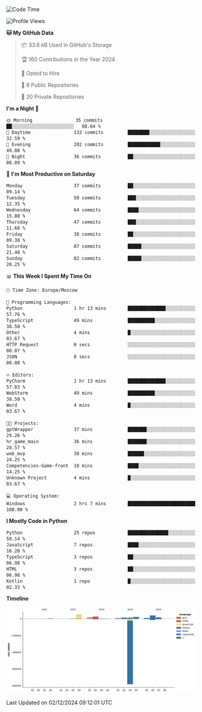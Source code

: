 <!--START_SECTION:waka-->
![Code Time](http://img.shields.io/badge/Code%20Time-553%20hrs%2018%20mins-blue)

![Profile Views](http://img.shields.io/badge/Profile%20Views-3-blue)

**🐱 My GitHub Data** 

> 📦 33.6 kB Used in GitHub's Storage 
 > 
> 🏆 160 Contributions in the Year 2024
 > 
> 💼 Opted to Hire
 > 
> 📜 8 Public Repositories 
 > 
> 🔑 20 Private Repositories 
 > 
**I'm a Night 🦉** 

```text
🌞 Morning                35 commits          ██░░░░░░░░░░░░░░░░░░░░░░░   08.64 % 
🌆 Daytime                132 commits         ████████░░░░░░░░░░░░░░░░░   32.59 % 
🌃 Evening                202 commits         ████████████░░░░░░░░░░░░░   49.88 % 
🌙 Night                  36 commits          ██░░░░░░░░░░░░░░░░░░░░░░░   08.89 % 
```
📅 **I'm Most Productive on Saturday** 

```text
Monday                   37 commits          ██░░░░░░░░░░░░░░░░░░░░░░░   09.14 % 
Tuesday                  50 commits          ███░░░░░░░░░░░░░░░░░░░░░░   12.35 % 
Wednesday                64 commits          ████░░░░░░░░░░░░░░░░░░░░░   15.80 % 
Thursday                 47 commits          ███░░░░░░░░░░░░░░░░░░░░░░   11.60 % 
Friday                   38 commits          ██░░░░░░░░░░░░░░░░░░░░░░░   09.38 % 
Saturday                 87 commits          █████░░░░░░░░░░░░░░░░░░░░   21.48 % 
Sunday                   82 commits          █████░░░░░░░░░░░░░░░░░░░░   20.25 % 
```


📊 **This Week I Spent My Time On** 

```text
🕑︎ Time Zone: Europe/Moscow

💬 Programming Languages: 
Python                   1 hr 13 mins        ██████████████░░░░░░░░░░░   57.76 % 
TypeScript               49 mins             ██████████░░░░░░░░░░░░░░░   38.50 % 
Other                    4 mins              █░░░░░░░░░░░░░░░░░░░░░░░░   03.67 % 
HTTP Request             0 secs              ░░░░░░░░░░░░░░░░░░░░░░░░░   00.07 % 
JSON                     0 secs              ░░░░░░░░░░░░░░░░░░░░░░░░░   00.00 % 

🔥 Editors: 
PyCharm                  1 hr 13 mins        ██████████████░░░░░░░░░░░   57.83 % 
WebStorm                 49 mins             ██████████░░░░░░░░░░░░░░░   38.50 % 
Word                     4 mins              █░░░░░░░░░░░░░░░░░░░░░░░░   03.67 % 

🐱‍💻 Projects: 
gptWrapper               37 mins             ███████░░░░░░░░░░░░░░░░░░   29.26 % 
hr_game_main             36 mins             ███████░░░░░░░░░░░░░░░░░░   28.57 % 
web_mvp                  30 mins             ██████░░░░░░░░░░░░░░░░░░░   24.25 % 
Competencies-Game-front  18 mins             ████░░░░░░░░░░░░░░░░░░░░░   14.25 % 
Unknown Project          4 mins              █░░░░░░░░░░░░░░░░░░░░░░░░   03.67 % 

💻 Operating System: 
Windows                  2 hrs 7 mins        █████████████████████████   100.00 % 
```

**I Mostly Code in Python** 

```text
Python                   25 repos            ███████████████░░░░░░░░░░   58.14 % 
JavaScript               7 repos             ████░░░░░░░░░░░░░░░░░░░░░   16.28 % 
TypeScript               3 repos             ██░░░░░░░░░░░░░░░░░░░░░░░   06.98 % 
HTML                     3 repos             ██░░░░░░░░░░░░░░░░░░░░░░░   06.98 % 
Kotlin                   1 repo              █░░░░░░░░░░░░░░░░░░░░░░░░   02.33 % 
```



**Timeline**

![Lines of Code chart](https://raw.githubusercontent.com/adlemx/adlemx/main/assets/bar_graph.png)


 Last Updated on 02/12/2024 09:12:01 UTC
<!--END_SECTION:waka-->
